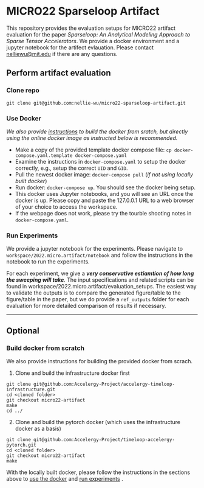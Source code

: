 # MICRO22 Sparseloop Artifact

This repository provides the evaluation setups for MICRO22 artifact evaluation for the paper *Sparseloop: An Analytical Modeling Approach to Sparse Tensor Accelerators*. We provide a docker environment and a jupyter notebook for the artifect evlauation. Please contact nelliewu@mit.edu if there are any questions.

## Perform artifact evaluation

### Clone repo

```
git clone git@github.com:nellie-wu/micro22-sparseloop-artifact.git
```

### Use Docker

*We also provide [instructions](#build-docker-from-scratch) to build the docker from sratch, but directly using the online docker image as instructed below is recommended.*

- Make a copy of the provided template docker compose file: `cp docker-compose.yaml.template docker-compose.yaml`
- Examine the instructions in `docker-compose.yaml` to setup the docker correctly, e.g., setup the correct `UID` and `GID`.
- Pull the newest docker image: `docker-compose pull` (*if not using locally built docker*)
- Run docker: `docker-compose up`. You should see the docker being setup.
- This docker uses Jupyter notebooks, and you will see an URL once the docker is up. Please copy and paste the 127.0.0.1 URL
to a web browser of your choice to access the workspace. 
- If the webpage does not work, please try the tourble shooting notes in `docker-compose.yaml`.

### Run Experiments

We provide a jupyter notebook for the experiments.  Please navigate to `workspace/2022.micro.artifact/notebook` and follow the instructions in the notebook to run the experiments. 

For each experiment, we give a ***very conservative estiamtion of how long the sweeping will take***. The input specifications and related scripts can be found in workspace/2022.micro.artifact/evaluation_setups. The easiest way to validate the outputs is to compare the generated figure/table to the figure/table in the paper, but we do provide a `ref_outputs` folder for each evaluation for more detailed comparison of results if necessary.

--------------------------------------
## Optional
### Build docker from scratch

We also provide instructions for building the provided docker from scrach. 

1) Clone and build the infrastructure docker first

```
git clone git@github.com:Accelergy-Project/accelergy-timeloop-infrastructure.git
cd <cloned folder>
git checkout micro22-artifact
make
cd ../
```

2) Clone and build the pytorch docker (which uses the infrastructure docker as a basis)
```
git clone git@github.com:Accelergy-Project/timeloop-accelergy-pytorch.git
cd <cloned folder>
git checkout micro22-artifact
make
```

With the locally built docker, please follow the instructions in the sections above to [use the docker](#using-docker) and [run experiments](#running-experiments) .
